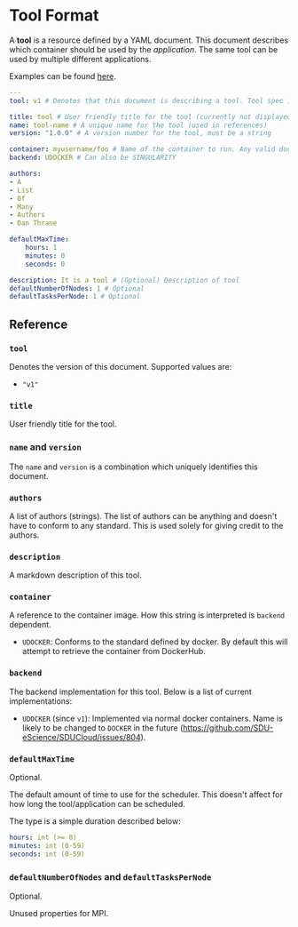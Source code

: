 # Tool Format

A __tool__ is a resource defined by a YAML document. This document describes
which container should be used by the _application_. The same tool can be
used by multiple different applications.

Examples can be found [here](../yaml/tools/).

```yaml
---
tool: v1 # Denotes that this document is describing a tool. Tool spec is v1.

title: tool # User friendly title for the tool (currently not displayed anywhere)
name: tool-name # A unique name for the tool (used in references)
version: "1.0.0" # A version number for the tool, must be a string

container: myusername/foo # Name of the container to run. Any valid docker container string (including remote ones)
backend: UDOCKER # Can also be SINGULARITY

authors:
- A
- List
- Of
- Many
- Authors
- Dan Thrane

defaultMaxTime:
    hours: 1
    minutes: 0
    seconds: 0

description: It is a tool # (Optional) Description of tool
defaultNumberOfNodes: 1 # Optional
defaultTasksPerNode: 1 # Optional
```

## Reference

### `tool`

Denotes the version of this document. Supported values are:

- `"v1"`

### `title`

User friendly title for the tool.

### `name` and `version`

The `name` and `version` is a combination which uniquely identifies this
document.

### `authors`

A list of authors (strings). The list of authors can be anything and doesn't
have to conform to any standard. This is used solely for giving credit to the
authors.

### `description`

A markdown description of this tool.

### `container`

A reference to the container image. How this string is interpreted is
`backend` dependent.

- `UDOCKER`: Conforms to the standard defined by docker. By default this will
  attempt to retrieve the container from DockerHub.

### `backend`

The backend implementation for this tool. Below is a list of current
implementations:

- `UDOCKER` (since `v1`): Implemented via normal docker containers. Name is
likely to be changed to `DOCKER` in the future
(https://github.com/SDU-eScience/SDUCloud/issues/804).

### `defaultMaxTime`

Optional.

The default amount of time to use for the scheduler. This doesn't affect for
how long the tool/application can be scheduled.

The type is a simple duration described below:

```yaml
hours: int (>= 0)
minutes: int (0-59)
seconds: int (0-59)
```

### `defaultNumberOfNodes` and `defaultTasksPerNode`

Optional.

Unused properties for MPI.
